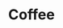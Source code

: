 ---
title: "Coffee"
layout: splash
permalink: /coffee/
header:
  overlay_color: "#000"
  overlay_filter: "0.5"
  overlay_image: /assets/images/coffee.avif
  caption: "Photo credit: [**Unsplash**](https://unsplash.com)"
excerpt: "Bacon ipsum dolor sit amet salami ham hock ham, hamburger corned beef short ribs kielbasa biltong t-bone drumstick tri-tip tail sirloin pork chop."
---
